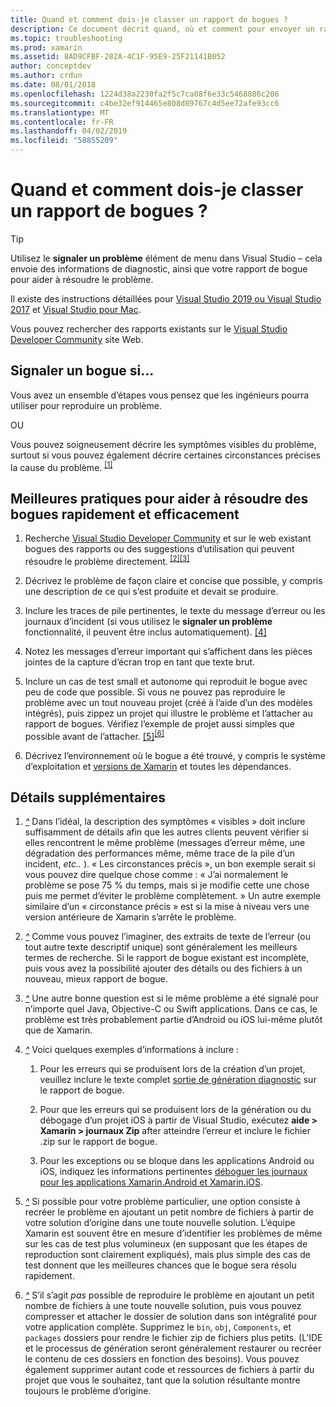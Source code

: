 ```yaml
---
title: Quand et comment dois-je classer un rapport de bogues ?
description: Ce document décrit quand, où et comment pour envoyer un rapport de bogue. Il fournit également les meilleures pratiques qui permettent aux ingénieurs de mieux diagnostiquer le problème de rapport de bogue.
ms.topic: troubleshooting
ms.prod: xamarin
ms.assetid: 8AD9CFBF-282A-4C1F-95E9-25F21141B052
author: conceptdev
ms.author: crdun
ms.date: 08/01/2018
ms.openlocfilehash: 1224d38a2230fa2f5c7ca08f6e33c5468886c206
ms.sourcegitcommit: c4be32ef914465e808d89767c4d5ee72afe93cc6
ms.translationtype: MT
ms.contentlocale: fr-FR
ms.lasthandoff: 04/02/2019
ms.locfileid: "58855209"
---
```

# <a name="when-and-how-should-i-file-a-bug-report"></a>Quand et comment dois-je classer un rapport de bogues ?

> [!TIP]
> Utilisez le **signaler un problème** élément de menu dans Visual Studio &ndash; cela envoie des informations de diagnostic, ainsi que votre rapport de bogue pour aider à résoudre le problème.
>
> Il existe des instructions détaillées pour [Visual Studio 2019 ou Visual Studio 2017](https://docs.microsoft.com/visualstudio/ide/how-to-report-a-problem-with-visual-studio) et [Visual Studio pour Mac](https://docs.microsoft.com/visualstudio/mac/report-a-problem).
>
> Vous pouvez rechercher des rapports existants sur le [Visual Studio Developer Community](https://developercommunity.visualstudio.com/) site Web.

## <a name="file-a-bug-if"></a>Signaler un bogue si...

Vous avez un ensemble d’étapes vous pensez que les ingénieurs pourra utiliser pour reproduire un problème.

OU

Vous pouvez soigneusement décrire les symptômes visibles du problème, surtout si vous pouvez également décrire certaines circonstances précises la cause du problème. <sup> [[1]](#note-1)</sup>

## <a name="best-practices-to-help-address-bugs-quickly-and-efficiently"></a>Meilleures pratiques pour aider à résoudre des bogues rapidement et efficacement

1. <a name="ref-1" />Recherche [Visual Studio Developer Community](https://developercommunity.visualstudio.com/) et sur le web existant bogues des rapports ou des suggestions d’utilisation qui peuvent résoudre le problème directement.<sup> [[2]](#note-2)</sup><sup>[[3]](#note-3)</sup>

1. <a name="ref-2" />Décrivez le problème de façon claire et concise que possible, y compris une description de ce qui s’est produite et devait se produire.

1. <a name="ref-3" />Inclure les traces de pile pertinentes, le texte du message d’erreur ou les journaux d’incident (si vous utilisez le **signaler un problème** fonctionnalité, il peuvent être inclus automatiquement). <sup>[[4]](#note-4)</sup>

1. <a name="ref-4" />Notez les messages d’erreur important qui s’affichent dans les pièces jointes de la capture d’écran trop en tant que texte brut.

1. <a name="ref-5" />Inclure un cas de test small et autonome qui reproduit le bogue avec peu de code que possible.  Si vous ne pouvez pas reproduire le problème avec un tout nouveau projet (créé à l’aide d’un des modèles intégrés), puis zippez un projet qui illustre le problème et l’attacher au rapport de bogues.  Vérifiez l’exemple de projet aussi simples que possible avant de l’attacher. <sup> [[5]](#note-5)</sup><sup>[[6]](#note-6)</sup>

1. <a name="ref-6" />Décrivez l’environnement où le bogue a été trouvé, y compris le système d’exploitation et [versions de Xamarin](~/cross-platform/troubleshooting/questions/version-logs.md) et toutes les dépendances.

## <a name="additional-details"></a>Détails supplémentaires

1. <a name="note-1" />[*^*](#ref-1) Dans l’idéal, la description des symptômes « visibles » doit inclure suffisamment de détails afin que les autres clients peuvent vérifier si elles rencontrent le même problème (messages d’erreur même, une dégradation des performances même, même trace de la pile d’un incident, _etc.._ ). « Les circonstances précis », un bon exemple serait si vous pouvez dire quelque chose comme : « J’ai normalement le problème se pose 75 % du temps, mais si je modifie cette une chose puis me permet d’éviter le problème complètement. » Un autre exemple similaire d’un « circonstance précis » est si la mise à niveau vers une version antérieure de Xamarin s’arrête le problème.

1. <a name="note-2" />[*^*](#ref-2) Comme vous pouvez l’imaginer, des extraits de texte de l’erreur (ou tout autre texte descriptif unique) sont généralement les meilleurs termes de recherche. Si le rapport de bogue existant est incomplète, puis vous avez la possibilité ajouter des détails ou des fichiers à un nouveau, mieux rapport de bogue.

1. <a name="note-3" />[*^*](#ref-3) Une autre bonne question est si le même problème a été signalé pour n’importe quel Java, Objective-C ou Swift applications. Dans ce cas, le problème est très probablement partie d’Android ou iOS lui-même plutôt que de Xamarin.

1. <a name="note-4" />[*^*](#ref-4) Voici quelques exemples d’informations à inclure :

    1. Pour les erreurs qui se produisent lors de la création d’un projet, veuillez inclure le texte complet [sortie de génération diagnostic](~/android/troubleshooting/troubleshooting.md#Diagnostic_MSBuild_Output) sur le rapport de bogue.

    1. Pour que les erreurs qui se produisent lors de la génération ou du débogage d’un projet iOS à partir de Visual Studio, exécutez **aide > Xamarin > journaux Zip** after atteindre l’erreur et inclure le fichier .zip sur le rapport de bogue.

    1. Pour les exceptions ou se bloque dans les applications Android ou iOS, indiquez les informations pertinentes [déboguer les journaux pour les applications Xamarin.Android et Xamarin.iOS](~/cross-platform/troubleshooting/questions/version-logs.md#debug-logs-for-xamarin-apps).

1. <a name="note-5" />[*^*](#ref-5) Si possible pour votre problème particulier, une option consiste à recréer le problème en ajoutant un petit nombre de fichiers à partir de votre solution d’origine dans une toute nouvelle solution. L’équipe Xamarin est souvent être en mesure d’identifier les problèmes de même sur les cas de test plus volumineux (en supposant que les étapes de reproduction sont clairement expliqués), mais plus simple des cas de test donnent que les meilleures chances que le bogue sera résolu rapidement.

1. <a name="note-6" />[*^*](#ref-6) S’il s’agit _pas_ possible de reproduire le problème en ajoutant un petit nombre de fichiers à une toute nouvelle solution, puis vous pouvez compresser et attacher le dossier de solution dans son intégralité pour votre application complète. Supprimez le `bin`, `obj`, `Components`, et `packages` dossiers pour rendre le fichier zip de fichiers plus petits. (L’IDE et le processus de génération seront généralement restaurer ou recréer le contenu de ces dossiers en fonction des besoins). Vous pouvez également supprimer autant code et ressources de fichiers à partir du projet que vous le souhaitez, tant que la solution résultante montre toujours le problème d’origine.
